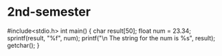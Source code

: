 # 2nd-semester
#include<stdio.h>
int main()
{
    char result[50];
    float num = 23.34;
    sprintf(result, "%f", num);
    printf("\n The string for the num is %s", result);
    getchar();
}
